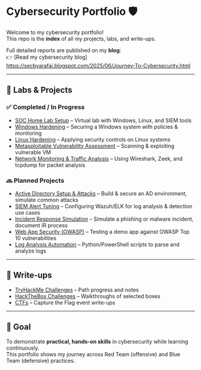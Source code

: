 # Cybersecurity Portfolio 🛡️

Welcome to my cybersecurity portfolio!  
This repo is the **index** of all my projects, labs, and write-ups.  

Full detailed reports are published on my **blog**:  
👉 [Read my cybersecurity blog] https://secbyarafai.blogspot.com/2025/06/Journey-To-Cybersecurity.html

---

## 🧪 Labs & Projects

### ✅ Completed / In Progress
- [SOC Home Lab Setup](Labs/SOC-Lab/README.md) – Virtual lab with Windows, Linux, and SIEM tools  
- [Windows Hardening](Labs/Windows-Hardening/README.md) – Securing a Windows system with policies & monitoring  
- [Linux Hardening](Labs/Linux-Hardening/README.md) – Applying security controls on Linux systems  
- [Metasploitable Vulnerability Assessment](Labs/Metasploitable-Vulns/README.md) – Scanning & exploiting vulnerable VM  
- [Network Monitoring & Traffic Analysis](Labs/Network-Monitoring/README.md) – Using Wireshark, Zeek, and tcpdump for packet analysis  

### 🔜 Planned Projects
- [Active Directory Setup & Attacks](Labs/Active-Directory/README.md) – Build & secure an AD environment, simulate common attacks  
- [SIEM Alert Tuning](Labs/SIEM-Tuning/README.md) – Configuring Wazuh/ELK for log analysis & detection use cases  
- [Incident Response Simulation](Labs/Incident-Response/README.md) – Simulate a phishing or malware incident, document IR process  
- [Web App Security (OWASP)](Labs/WebApp-Security/README.md) – Testing a demo app against OWASP Top 10 vulnerabilities  
- [Log Analysis Automation](Labs/Log-Automation/README.md) – Python/PowerShell scripts to parse and analyze logs  

---

## 📝 Write-ups
- [TryHackMe Challenges](Writeups/TryHackMe/README.md) – Path progress and notes  
- [HackTheBox Challenges](Writeups/HTB/README.md) – Walkthroughs of selected boxes  
- [CTFs](Writeups/CTFs/README.md) – Capture the Flag event write-ups  

---

## 🎯 Goal
To demonstrate **practical, hands-on skills** in cybersecurity while learning continuously.  
This portfolio shows my journey across Red Team (offensive) and Blue Team (defensive) practices.

